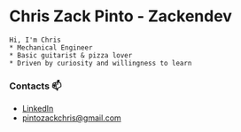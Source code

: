 
# Chris Zack Pinto - Zackendev

```console
Hi, I'm Chris 
* Mechanical Engineer
* Basic guitarist & pizza lover
* Driven by curiosity and willingness to learn
```

### Contacts 📫

- [LinkedIn](https://www.linkedin.com/in/chriszackpinto/)
- pintozackchris@gmail.com




<!--
**zackendev/zackendev** is a ✨ _special_ ✨ repository because its `README.md` (this file) appears on your GitHub profile.
### Hi there 👋

Here are some ideas to get you started:

- 🔭 I’m currently working on ...
- 🌱 I’m currently learning ...
- 👯 I’m looking to collaborate on ...
- 🤔 I’m looking for help with ...
- 💬 Ask me about ...
- 📫 How to reach me: ...
- 😄 Pronouns: ...
- ⚡ Fun fact: ...
-->
